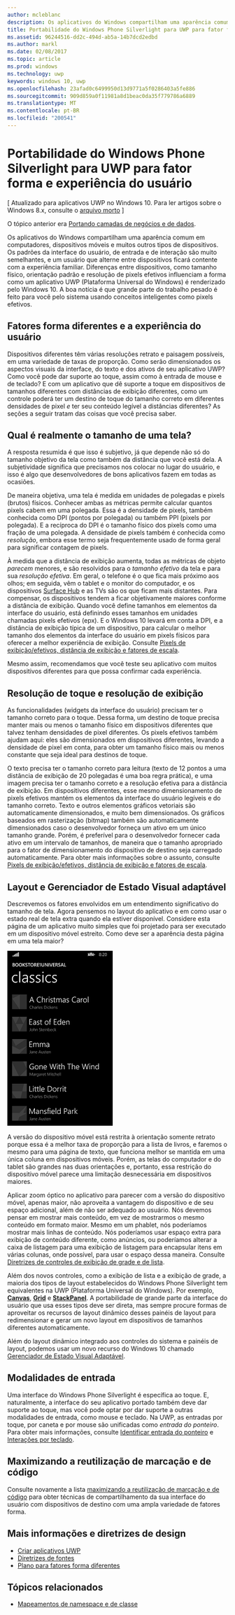 ```yaml
---
author: mcleblanc
description: Os aplicativos do Windows compartilham uma aparência comum em computadores, dispositivos móveis e muitos outros tipos de dispositivos. Os padrões da interface do usuário, de entrada e de interação são muito semelhantes, e um usuário que alterne entre dispositivos ficará contente com a experiência familiar.
title: Portabilidade do Windows Phone Silverlight para UWP para fator forma e experiência do usuário
ms.assetid: 96244516-dd2c-494d-ab5a-14b7dcd2edbd
ms.author: markl
ms.date: 02/08/2017
ms.topic: article
ms.prod: windows
ms.technology: uwp
keywords: windows 10, uwp
ms.openlocfilehash: 23afad0c6499950d13d9771a5f0286403a5fe886
ms.sourcegitcommit: 909d859a0f11981a8d1beac0da35f779786a6889
ms.translationtype: MT
ms.contentlocale: pt-BR
ms.locfileid: "200541"
---
```

#  <a name="porting-windows-phone-silverlight-to-uwp-for-form-factor-and-ux"></a>Portabilidade do Windows Phone Silverlight para UWP para fator forma e experiência do usuário

\[ Atualizado para aplicativos UWP no Windows 10. Para ler artigos sobre o Windows 8.x, consulte o [arquivo morto](http://go.microsoft.com/fwlink/p/?linkid=619132) \]

O tópico anterior era [Portando camadas de negócios e de dados](wpsl-to-uwp-business-and-data.md).

Os aplicativos do Windows compartilham uma aparência comum em computadores, dispositivos móveis e muitos outros tipos de dispositivos. Os padrões da interface do usuário, de entrada e de interação são muito semelhantes, e um usuário que alterne entre dispositivos ficará contente com a experiência familiar. Diferenças entre dispositivos, como tamanho físico, orientação padrão e resolução de pixels efetivos influenciam a forma como um aplicativo UWP (Plataforma Universal do Windows) é renderizado pelo Windows 10. A boa notícia é que grande parte do trabalho pesado é feito para você pelo sistema usando conceitos inteligentes como pixels efetivos.

## <a name="different-form-factors-and-user-experience"></a>Fatores forma diferentes e a experiência do usuário

Dispositivos diferentes têm várias resoluções retrato e paisagem possíveis, em uma variedade de taxas de proporção. Como serão dimensionados os aspectos visuais da interface, do texto e dos ativos de seu aplicativo UWP? Como você pode dar suporte ao toque, assim como à entrada de mouse e de teclado? E com um aplicativo que dê suporte a toque em dispositivos de tamanhos diferentes com distâncias de exibição diferentes, como um controle poderá ter um destino de toque do tamanho correto em diferentes densidades de pixel *e* ter seu conteúdo legível a distâncias diferentes? As seções a seguir tratam das coisas que você precisa saber.

## <a name="what-is-the-size-of-a-screen-really"></a>Qual é realmente o tamanho de uma tela?

A resposta resumida é que isso é subjetivo, já que depende não só do tamanho objetivo da tela como também da distância que você está dela. A subjetividade significa que precisamos nos colocar no lugar do usuário, e isso é algo que desenvolvedores de bons aplicativos fazem em todas as ocasiões.

De maneira objetiva, uma tela é medida em unidades de polegadas e pixels (brutos) físicos. Conhecer ambas as métricas permite calcular quantos pixels cabem em uma polegada. Essa é a densidade de pixels, também conhecida como DPI (pontos por polegada) ou também PPI (pixels por polegada). E a recíproca do DPI é o tamanho físico dos pixels como uma fração de uma polegada. A densidade de pixels também é conhecida como *resolução*, embora esse termo seja frequentemente usado de forma geral para significar contagem de pixels.

À medida que a distância de exibição aumenta, todas as métricas de objeto *parecem* menores, e são resolvidos para o *tamanho efetivo* da tela e para sua *resolução efetiva*. Em geral, o telefone é o que fica mais próximo aos olhos; em seguida, vêm o tablet e o monitor do computador, e os dispositivos [Surface Hub](http://www.microsoft.com/microsoft-surface-hub) e as TVs são os que ficam mais distantes. Para compensar, os dispositivos tendem a ficar objetivamente maiores conforme a distância de exibição. Quando você define tamanhos em elementos da interface do usuário, está definindo esses tamanhos em unidades chamadas pixels efetivos (epx). E o Windows 10 levará em conta a DPI, e a distância de exibição típica de um dispositivo, para calcular o melhor tamanho dos elementos da interface do usuário em pixels físicos para oferecer a melhor experiência de exibição. Consulte [Pixels de exibição/efetivos, distância de exibição e fatores de escala](wpsl-to-uwp-porting-xaml-and-ui.md).

Mesmo assim, recomendamos que você teste seu aplicativo com muitos dispositivos diferentes para que possa confirmar cada experiência.

## <a name="touch-resolution-and-viewing-resolution"></a>Resolução de toque e resolução de exibição

As funcionalidades (widgets da interface do usuário) precisam ter o tamanho correto para o toque. Dessa forma, um destino de toque precisa manter mais ou menos o tamanho físico em dispositivos diferentes que talvez tenham densidades de pixel diferentes. Os pixels efetivos também ajudam aqui: eles são dimensionados em dispositivos diferentes, levando a densidade de pixel em conta, para obter um tamanho físico mais ou menos constante que seja ideal para destinos de toque.

O texto precisa ter o tamanho correto para leitura (texto de 12 pontos a uma distância de exibição de 20 polegadas é uma boa regra prática), e uma imagem precisa ter o tamanho correto e a resolução efetiva para a distância de exibição. Em dispositivos diferentes, esse mesmo dimensionamento de pixels efetivos mantém os elementos da interface do usuário legíveis e do tamanho correto. Texto e outros elementos gráficos vetoriais são automaticamente dimensionados, e muito bem dimensionados. Os gráficos baseados em rasterização (bitmap) também são automaticamente dimensionados caso o desenvolvedor forneça um ativo em um único tamanho grande. Porém, é preferível para o desenvolvedor fornecer cada ativo em um intervalo de tamanhos, de maneira que o tamanho apropriado para o fator de dimensionamento do dispositivo de destino seja carregado automaticamente. Para obter mais informações sobre o assunto, consulte [Pixels de exibição/efetivos, distância de exibição e fatores de escala](wpsl-to-uwp-porting-xaml-and-ui.md).

## <a name="layout-and-adaptive-visual-state-manager"></a>Layout e Gerenciador de Estado Visual adaptável

Descrevemos os fatores envolvidos em um entendimento significativo do tamanho de tela. Agora pensemos no layout do aplicativo e em como usar o estado real de tela extra quando ela estiver disponível. Considere esta página de um aplicativo muito simples que foi projetado para ser executado em um dispositivo móvel estreito. Como deve ser a aparência desta página em uma tela maior?

![o aplicativo da Loja do Windows Phone portado](images/wpsl-to-uwp-case-studies/c01-04-uni-phone-app-ported.png)

A versão do dispositivo móvel está restrita à orientação somente retrato porque essa é a melhor taxa de proporção para a lista de livros, e faremos o mesmo para uma página de texto, que funciona melhor se mantida em uma única coluna em dispositivos móveis. Porém, as telas do computador e do tablet são grandes nas duas orientações e, portanto, essa restrição do dispositivo móvel parece uma limitação desnecessária em dispositivos maiores.

Aplicar zoom óptico no aplicativo para parecer com a versão do dispositivo móvel, apenas maior, não aproveita a vantagem do dispositivo e de seu espaço adicional, além de não ser adequado ao usuário. Nós devemos pensar em mostrar mais conteúdo, em vez de mostrarmos o mesmo conteúdo em formato maior. Mesmo em um phablet, nós poderíamos mostrar mais linhas de conteúdo. Nós poderíamos usar espaço extra para exibição de conteúdo diferente, como anúncios, ou poderíamos alterar a caixa de listagem para uma exibição de listagem para encapsular itens em várias colunas, onde possível, para usar o espaço dessa maneira. Consulte [Diretrizes de controles de exibição de grade e de lista](https://msdn.microsoft.com/library/windows/apps/mt186889).

Além dos novos controles, como a exibição de lista e a exibição de grade, a maioria dos tipos de layout estabelecidos do Windows Phone Silverlight tem equivalentes na UWP (Plataforma Universal do Windows). Por exemplo, [**Canvas**](https://msdn.microsoft.com/library/windows/apps/br209267), [**Grid**](https://msdn.microsoft.com/library/windows/apps/br242704) e [**StackPanel**](https://msdn.microsoft.com/library/windows/apps/br209635). A portabilidade de grande parte da interface do usuário que usa esses tipos deve ser direta, mas sempre procure formas de aproveitar os recursos de layout dinâmico desses painéis de layout para redimensionar e gerar um novo layout em dispositivos de tamanhos diferentes automaticamente.

Além do layout dinâmico integrado aos controles do sistema e painéis de layout, podemos usar um novo recurso do Windows 10 chamado [Gerenciador de Estado Visual Adaptável](wpsl-to-uwp-porting-xaml-and-ui.md).

## <a name="input-modalities"></a>Modalidades de entrada

Uma interface do Windows Phone Silverlight é específica ao toque. E, naturalmente, a interface do seu aplicativo portado também deve dar suporte ao toque, mas você pode optar por dar suporte a outras modalidades de entrada, como mouse e teclado. Na UWP, as entradas por toque, por caneta e por mouse são unificadas como *entrada do ponteiro*. Para obter mais informações, consulte [Identificar entrada do ponteiro](https://msdn.microsoft.com/library/windows/apps/mt404610) e [Interações por teclado](https://msdn.microsoft.com/library/windows/apps/mt185607).

## <a name="maximizing-markup-and-code-re-use"></a>Maximizando a reutilização de marcação e de código

Consulte novamente a lista [maximizando a reutilização de marcação e de código](wpsl-to-uwp-porting-to-a-uwp-project.md) para obter técnicas de compartilhamento da sua interface do usuário com dispositivos de destino com uma ampla variedade de fatores forma.

## <a name="more-info-and-design-guidelines"></a>Mais informações e diretrizes de design

-   [Criar aplicativos UWP](http://dev.windows.com/design)
-   [Diretrizes de fontes](https://msdn.microsoft.com/library/windows/apps/hh700394)
-   [Plano para fatores forma diferentes](https://msdn.microsoft.com/library/windows/apps/dn958435)

## <a name="related-topics"></a>Tópicos relacionados

* [Mapeamentos de namespace e de classe](wpsl-to-uwp-namespace-and-class-mappings.md)

